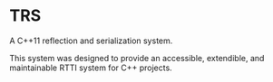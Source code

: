 # TRS
A C++11 reflection and serialization system.

This system was designed to provide an accessible, extendible, and maintainable RTTI system for C++ projects.
